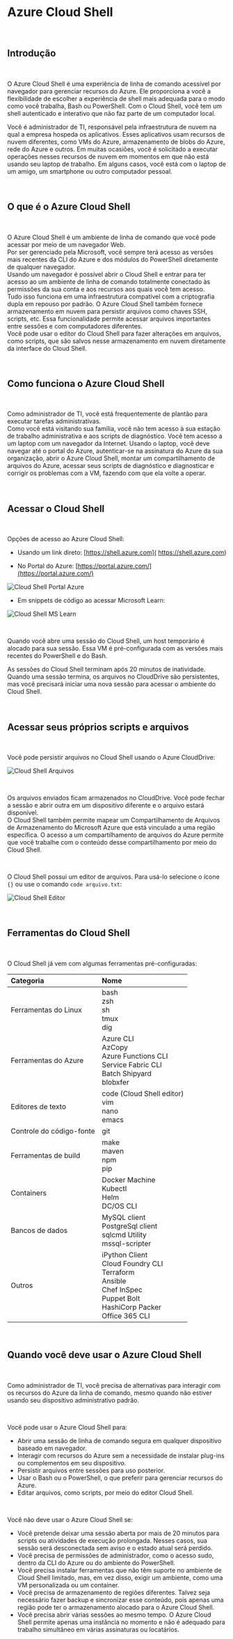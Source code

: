 # Azure Cloud Shell

<br>

## Introdução

<br>

O Azure Cloud Shell é uma experiência de linha de comando acessível por navegador para gerenciar recursos do Azure.
Ele proporciona a você a flexibilidade de escolher a experiência de shell mais adequada para o modo como você trabalha, Bash ou PowerShell.
Com o Cloud Shell, você tem um shell autenticado e interativo que não faz parte de um computador local.

Você é administrador de TI, responsável pela infraestrutura de nuvem na qual a empresa hospeda os aplicativos. Esses aplicativos usam recursos de nuvem diferentes, como VMs do Azure, armazenamento de blobs do Azure, rede do Azure e outros. Em muitas ocasiões, você é solicitado a executar operações nesses recursos de nuvem em momentos em que não está usando seu laptop de trabalho. Em alguns casos, você está com o laptop de um amigo, um smartphone ou outro computador pessoal.

<br>

## O que é o Azure Cloud Shell

<br>

O Azure Cloud Shell é um ambiente de linha de comando que você pode acessar por meio de um navegador Web.  
Por ser gerenciado pela Microsoft, você sempre terá acesso as versões mais recentes da CLI do Azure e dos módulos do PowerShell diretamente de qualquer navegador.   
Usando um navegador é possível abrir o Cloud Shell e entrar para ter acesso ao um ambiente de linha de comando totalmente conectado às permissões da sua conta e aos recursos aos quais você tem acesso.   
Tudo isso funciona em uma infraestrutura compatível com a criptografia dupla em repouso por padrão.
O Azure Cloud Shell também fornece armazenamento em nuvem para persistir arquivos como chaves SSH, scripts, etc. Essa funcionalidade permite acessar arquivos importantes entre sessões e com computadores diferentes.   
Você pode usar o editor do Cloud Shell para fazer alterações em arquivos, como scripts, que são salvos nesse armazenamento em nuvem diretamente da interface do Cloud Shell.

<br>

## Como funciona o Azure Cloud Shell

<br>

Como administrador de TI, você está frequentemente de plantão para executar tarefas administrativas.  
Como você está visitando sua família, você não tem acesso à sua estação de trabalho administrativa e aos scripts de diagnóstico. Você tem acesso a um laptop com um navegador da Internet. Usando o laptop, você deve navegar até o portal do Azure, autenticar-se na assinatura do Azure da sua organização, abrir o Azure Cloud Shell, montar um compartilhamento de arquivos do Azure, acessar seus scripts de diagnóstico e diagnosticar e corrigir os problemas com a VM, fazendo com que ela volte a operar.

<br>

## Acessar o Cloud Shell

<br>

Opções de acesso ao Azure Cloud Shell:

- Usando um link direto:  [https://shell.azure.com]( https://shell.azure.com)

- No Portal do Azure:  [https://portal.azure.com/](https://portal.azure.com/)

![Cloud Shell Portal Azure](../Imagens/CloudShell_PortalAzure.png)

- Em snippets de código ao acessar Microsoft Learn:   

![Cloud Shell MS Learn](../Imagens/CloudShell_MSLearn.png)

<br>

Quando você abre uma sessão do Cloud Shell, um host temporário é alocado para sua sessão. Essa VM é pré-configurada com as versões mais recentes do PowerShell e do Bash. 

As sessões do Cloud Shell terminam após 20 minutos de inatividade. Quando uma sessão termina, os arquivos no CloudDrive são persistentes, mas você precisará iniciar uma nova sessão para acessar o ambiente do Cloud Shell.

<br>

## Acessar seus próprios scripts e arquivos

<br>

Você pode persistir arquivos no Cloud Shell usando o Azure CloudDrive:

![Cloud Shell Arquivos](../Imagens/CloudShell_Arquivos.png)

<br>

Os arquivos enviados ficam armazenados no CloudDrive. Você pode fechar a sessão e abrir outra em um dispositivo diferente e o arquivo estará disponível.   
O Cloud Shell também permite mapear um Compartilhamento de Arquivos de Armazenamento do Microsoft Azure que está vinculado a uma região específica. O acesso a um compartilhamento de arquivos do Azure permite que você trabalhe com o conteúdo desse compartilhamento por meio do Cloud Shell.

<br>

O Cloud Shell possui um editor de arquivos. Para usá-lo selecione o ícone `{}` ou use o comando `code arquivo.txt`:

![Cloud Shell Editor](../Imagens/CloudShell_Editor.png)

<br>

## Ferramentas do Cloud Shell

<br>

O Cloud Shell já vem com algumas ferramentas pré-configuradas:

| Categoria	| Nome |
|:--|:--|
| Ferramentas do Linux | bash <br> zsh <br> sh <br> tmux <br> dig |
| Ferramentas do Azure | Azure CLI <br> AzCopy <br> Azure Functions CLI <br> Service Fabric CLI <br> Batch Shipyard <br> blobxfer |
| Editores de texto | code (Cloud Shell editor) <br> vim <br> nano <br> emacs |
| Controle do código-fonte | git |
| Ferramentas de build | make <br> maven <br> npm <br> pip |
| Containers| Docker Machine <br> Kubectl <br> Helm <br> DC/OS CLI |
| Bancos de dados | MySQL client <br> PostgreSql client <br> sqlcmd Utility <br> mssql-scripter |
| Outros | iPython Client <br> Cloud Foundry CLI <br> Terraform <br> Ansible <br> Chef InSpec <br> Puppet Bolt <br> HashiCorp Packer <br> Office 365 CLI |

<br>

## Quando você deve usar o Azure Cloud Shell

<br>

Como administrador de TI, você precisa de alternativas para interagir com os recursos do Azure da linha de comando, mesmo quando não estiver usando seu dispositivo administrativo padrão.

<br>

Você pode usar o Azure Cloud Shell para:

- Abrir uma sessão de linha de comando segura em qualquer dispositivo baseado em navegador.
- Interagir com recursos do Azure sem a necessidade de instalar plug-ins ou complementos em seu dispositivo.
- Persistir arquivos entre sessões para uso posterior.
- Usar o Bash ou o PowerShell, o que preferir para gerenciar recursos do Azure.
- Editar arquivos, como scripts, por meio do editor Cloud Shell.

<br>

Você não deve usar o Azure Cloud Shell se:

- Você pretende deixar uma sessão aberta por mais de 20 minutos para scripts ou atividades de execução prolongada. Nesses casos, sua sessão será desconectada sem aviso e o estado atual será perdido.
- Você precisa de permissões de administrador, como o acesso sudo, dentro da CLI do Azure ou do ambiente do PowerShell.
- Você precisa instalar ferramentas que não têm suporte no ambiente de Cloud Shell limitado, mas, em vez disso, exigir um ambiente, como uma VM personalizada ou um container.
- Você precisa de armazenamento de regiões diferentes. Talvez seja necessário fazer backup e sincronizar esse conteúdo, pois apenas uma região pode ter o armazenamento alocado para o Azure Cloud Shell.
- Você precisa abrir várias sessões ao mesmo tempo. O Azure Cloud Shell permite apenas uma instância no momento e não é adequado para trabalho simultâneo em várias assinaturas ou locatários.

